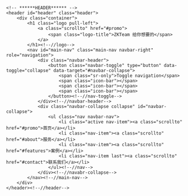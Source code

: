     <!-- ******HEADER****** --> 
    <header id="header" class="header">  
        <div class="container">            
            <h1 class="logo pull-left">
                <a class="scrollto" href="#promo">
                    <span class="logo-title">ZKTeam 给你想要的</span>
                </a>
            </h1><!--//logo-->              
            <nav id="main-nav" class="main-nav navbar-right" role="navigation">
                <div class="navbar-header">
                    <button class="navbar-toggle" type="button" data-toggle="collapse" data-target="#navbar-collapse">
                        <span class="sr-only">Toggle navigation</span>
                        <span class="icon-bar"></span>
                        <span class="icon-bar"></span>
                        <span class="icon-bar"></span>
                    </button><!--//nav-toggle-->
                </div><!--//navbar-header-->            
                <div class="navbar-collapse collapse" id="navbar-collapse">
                    <ul class="nav navbar-nav">
                        <li class="active nav-item"><a class="scrollto" href="#promo">首页</a></li>
                        <li class="nav-item"><a class="scrollto" href="#about">服务</a></li>
                        <li class="nav-item"><a class="scrollto" href="#features">案例</a></li>
                        <li class="nav-item last"><a class="scrollto" href="#contact">联系我们</a></li>
                    </ul><!--//nav-->
                </div><!--//navabr-collapse-->
            </nav><!--//main-nav-->
        </div>
    </header><!--//header-->
